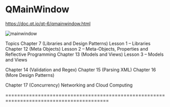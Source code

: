 # QMainWindow
https://doc.qt.io/qt-6/qmainwindow.html

![mainwindow](https://github.com/nkuthalomakonco/QMainWindow/assets/118244106/22dd91b5-6969-41c6-82a8-c3603f50b4a7)


Topics
Chapter 7 (Libraries and Design Patterns) Lesson 1 – Libraries 
Chapter 12 (Meta Objects) Lesson 2 – Meta-Objects, Properties and Reflective Programming 
Chapter 13 (Models and Views) Lesson 3 – Models and Views

Chapter 14 (Validation and Regex)
Chapter 15 (Parsing XML)
Chapter 16 (More Design Patterns)

Chapter 17 (Concurrency)
Networking and Cloud Computing

=========================================================================================

